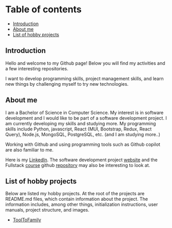 # Table of contents
- [Introduction](#introduction)
- [About me](#me)
- [List of hobby projects](#projects)

## <a id="introduction"></a>Introduction
Hello and welcome to my Github page! Below you will find my activities and a few interesting repositories.

I want to develop programming skills, project management skills, and learn new things by challenging myself to try new technologies.

## <a id="me"></a>About me
I am a Bachelor of Science in Computer Science. My interest is in software development and I would like to be part of a software development project. I am currently developing my skills and studying more. My programming skills include Python, javascript, React (MUI, Bootstrap, Redux, React Query), Node.js, MongoSQL, PostgreSQL, etc. (and I am studying more..)

Working with Github and using programming tools such as Github copilot are also familiar to me.

Here is my [LinkedIn](https://www.linkedin.com/in/olli-hartonen-ab915925a/). The software development project [website](https://ilmastokompassi.helsinki.fi/) and the Fullstack [course](https://fullstackopen.com/) github [repository](https://github.com/hartonenolli/fullstack) may also be interesting to look at.

## <a id="projects"></a>List of hobby projects
Below are listed my hobby projects. At the root of the projects are README.md files, which contain information about the project. The information includes, among other things, initialization instructions, user manuals, project structure, and images.
- [ToolToFamily](https://github.com/hartonenolli/ToolToFamily)
